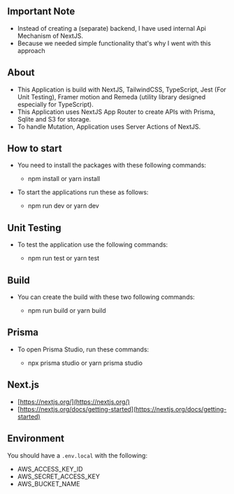 ## Important Note

- Instead of creating a (separate) backend, I have used internal Api Mechanism of NextJS.
- Because we needed simple functionality that's why I went with this approach

## About

- This Application is build with NextJS, TailwindCSS, TypeScript, Jest (For Unit Testing), Framer motion and Remeda (utility library designed especially for TypeScript).
- This Application uses NextJS App Router to create APIs with Prisma, Sqlite and S3 for storage.
- To handle Mutation, Application uses Server Actions of NextJS.

## How to start

- You need to install the packages with these following commands:

  - npm install or yarn install

- To start the applications run these as follows:

  - npm run dev or yarn dev

## Unit Testing

- To test the application use the following commands:

  - npm run test or yarn test

## Build

- You can create the build with these two following commands:

  - npm run build or yarn build

## Prisma

- To open Prisma Studio, run these commands:

  - npx prisma studio or yarn prisma studio

## Next.js

- [https://nextjs.org/](https://nextjs.org/)
- [https://nextjs.org/docs/getting-started](https://nextjs.org/docs/getting-started)

## Environment

You should have a `.env.local` with the following:

- AWS_ACCESS_KEY_ID
- AWS_SECRET_ACCESS_KEY
- AWS_BUCKET_NAME
